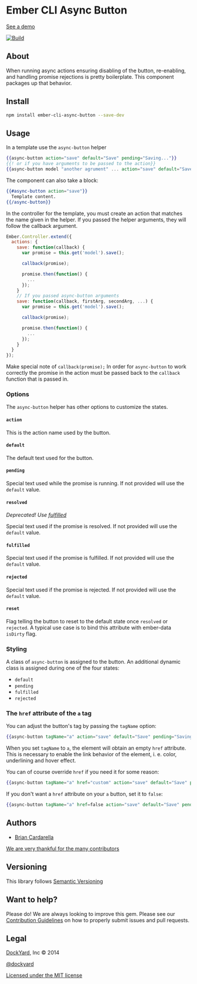 # Ember CLI Async Button

[See a demo](http://jsbin.com/qokogasilu/1)

[![Build](https://travis-ci.org/dockyard/ember-cli-async-button.svg?branch=master)](https://travis-ci.org/dockyard/ember-cli-async-button)

## About ##

When running async actions ensuring disabling of the button,
re-enabling, and handling promise rejections is pretty boilerplate. This
component packages up that behavior.

## Install ##

```bash
npm install ember-cli-async-button --save-dev
```

## Usage ##

In a template use the `async-button` helper

```handlebars
{{async-button action="save" default="Save" pending="Saving..."}}
{{! or if you have arguments to be passed to the action}}
{{async-button model "another agrument" ... action="save" default="Save" pending="Saving..."}}
```

The component can also take a block:

```handlebars
{{#async-button action="save"}}
  Template content.
{{/async-button}}
```

In the controller for the template, you must create an action that matches the name
given in the helper. If you passed the helper arguments, they will
follow the callback argument.

```js
Ember.Controller.extend({
  actions: {
    save: function(callback) {
      var promise = this.get('model').save();

      callback(promise);

      promise.then(function() {
        ...
      });
    }
    // If you passed async-button arguments
    save: function(callback, firstArg, secondArg, ...) {
      var promise = this.get('model').save();

      callback(promise);

      promise.then(function() {
        ...
      });
    }
  }
});
```

Make special note of `callback(promise);` In order for
`async-button` to work correctly the promise in the action must be
passed back to the `callback` function that is passed in.

### Options ###

The `async-button` helper has other options to customize the states.

#### `action` ####

This is the action name used by the button.

#### `default` ####

The default text used for the button.

#### `pending` ####

Special text  used while the promise is running. If not provided will use the `default` value.

#### `resolved` ####

*Deprecated! Use [fulfilled](#fulfilled)*

Special text  used if the promise is resolved. If not provided will use the `default` value.

#### `fulfilled` ####

Special text  used if the promise is fulfilled. If not provided will use the `default` value.

#### `rejected` ####

Special text  used if the promise is rejected. If not provided will use the `default` value.

#### `reset` ####

Flag telling the button to reset to the default state once `resolved` or `rejected`. A typical use case is to bind this attribute with ember-data `isDirty` flag.

### Styling ###

A class of `async-button` is assigned to the button. An additional
dynamic class is assigned during one of the four states:

* `default`
* `pending`
* `fulfilled`
* `rejected`

### The `href` attribute of the `a` tag ###

You can adjust the button's tag by passing the `tagName` option:

```handlebars
{{async-button tagName="a" action="save" default="Save" pending="Saving..."}}
```

When you set `tagName` to `a`, the element will obtain an empty `href` attribute. This is necessary to enable the link behavior of the element, i. e. color, underlining and hover effect.

You can of course override `href` if you need it for some reason:

```handlebars
{{async-button tagName="a" href="custom" action="save" default="Save" pending="Saving..."}}
```

If you don't want a `href` attribute on your `a` button, set it to `false`:

```handlebars
{{async-button tagName="a" href=false action="save" default="Save" pending="Saving..."}}
```

## Authors ##

* [Brian Cardarella](http://twitter.com/bcardarella)

[We are very thankful for the many contributors](https://github.com/dockyard/ember-cli-async-button/graphs/contributors)

## Versioning ##

This library follows [Semantic Versioning](http://semver.org)

## Want to help? ##

Please do! We are always looking to improve this gem. Please see our
[Contribution Guidelines](https://github.com/dockyard/ember-cli-async-button/blob/master/CONTRIBUTING.md)
on how to properly submit issues and pull requests.

## Legal ##

[DockYard](http://dockyard.com), Inc &copy; 2014

[@dockyard](http://twitter.com/dockyard)

[Licensed under the MIT license](http://www.opensource.org/licenses/mit-license.php)

